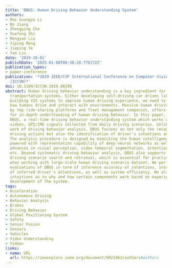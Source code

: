 ```yaml
---
title: 'DBUS: Human Driving Behavior Understanding System'
authors:
- Max Guangyu Li
- Bo Jiang
- Zhengping Che
- Xuefeng Shi
- Mengyao Liu
- Yiping Meng
- Jieping Ye
- Yan Liu
date: '2019-10-01'
publishDate: '2025-01-08T08:30:20.776172Z'
publication_types:
- paper-conference
publication: '*2019 IEEE/CVF International Conference on Computer Vision Workshop
  (ICCVW)*'
doi: 10.1109/ICCVW.2019.00298
abstract: Human driving behavior understanding is a key ingredient for intelligent
  transportation systems. Either developing self-driving car drives like humans or
  building V2X systems to improve human driving experience, we need to understand
  how humans drive and interact with environments. Massive human driving data collected
  by top ride-sharing platforms and fleet management companies, offers the potential
  for in-depth understanding of human driving behavior. In this paper, we present
  DBUS, a real-time driving behavior understanding system which works with front-view
  videos, GPS/IMU signals collected from daily driving scenarios. Unlike previous
  work of driving behavior analysis, DBUS focuses on not only the recognition of basic
  driving actions but also the identification of driver's intentions and attentions.
  The analysis procedure is designed by mimicking the human intelligence for driving,
  powered with representation capability of deep neural networks as well as recent
  advances in visual perception, video temporal segmentation, attention mechanism,
  etc. Beyond systematic driving behavior analysis, DBUS also supports efficient behavior-based
  driving scenario search and retrieval, which is essential for practical application
  when working with large-scale human driving scenario dataset. We perform extensive
  evaluations of DBUS in term of inference accuracy of intentions, interpretability
  of inferred driver's attentions, as well as system efficiency. We also provide insightful
  intuitions as to why and how certain components work based on experience in the
  development of the system.
tags:
- Acceleration
- Autonomous Driving
- Behavior Analysis
- Brakes
- Driving Behavior
- Global Positioning System
- Safety
- Sensor Fusion
- Sensors
- Vehicles
- Video Understanding
- Videos
links:
- name: URL
  url: https://ieeexplore.ieee.org/document/9021963/authors#authors
---
```


